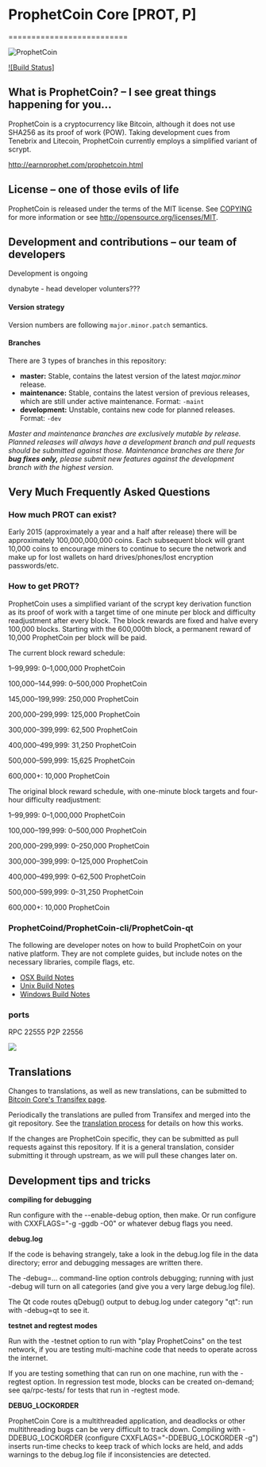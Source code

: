 # ProphetCoin Core [PROT, P]
==========================

![ProphetCoin](https://i.postimg.cc/JhsFWs41/vcv-burned.png)

[![Build Status]](https://earnprophet.com/prophetcoin.html)

## What is ProphetCoin? – I see great things happening for you...

ProphetCoin is a cryptocurrency like Bitcoin, although it does not use SHA256 as its proof of work (POW). Taking development cues from Tenebrix and Litecoin, ProphetCoin currently employs a simplified variant of scrypt.

http://earnprophet.com/prophetcoin.html

## License – one of those evils of life
ProphetCoin is released under the terms of the MIT license. See [COPYING](COPYING)
for more information or see http://opensource.org/licenses/MIT.

## Development and contributions – our team of developers
Development is ongoing

dynabyte - head developer
volunters???

#### Version strategy
Version numbers are following ```major.minor.patch``` semantics.

#### Branches
There are 3 types of branches in this repository:

- **master:** Stable, contains the latest version of the latest *major.minor* release.
- **maintenance:** Stable, contains the latest version of previous releases, which are still under active maintenance. Format: ```-maint```
- **development:** Unstable, contains new code for planned releases. Format: ```-dev```

*Master and maintenance branches are exclusively mutable by release. Planned releases will always have a development branch and pull requests should be submitted against those. Maintenance branches are there for* ***bug fixes only,*** *please submit new features against the development branch with the highest version.*

## Very Much Frequently Asked Questions

### How much PROT can exist?
Early 2015 (approximately a year and a half after release) there will be approximately 100,000,000,000 coins.
Each subsequent block will grant 10,000 coins to encourage miners to continue to secure the network and make up for lost wallets on hard drives/phones/lost encryption passwords/etc.

### How to get PROT?
ProphetCoin uses a simplified variant of the scrypt key derivation function as its proof of work with a target time of one minute per block and difficulty readjustment after every block. The block rewards are fixed and halve every 100,000 blocks. Starting with the 600,000th block, a permanent reward of 10,000 ProphetCoin per block will be paid. 

The current block reward schedule:

1–99,999: 0–1,000,000 ProphetCoin 

100,000–144,999: 0–500,000 ProphetCoin

145,000–199,999: 250,000 ProphetCoin

200,000–299,999: 125,000 ProphetCoin

300,000–399,999: 62,500 ProphetCoin

400,000–499,999: 31,250 ProphetCoin

500,000–599,999: 15,625 ProphetCoin

600,000+: 10,000 ProphetCoin

The original block reward schedule, with one-minute block targets and four-hour difficulty readjustment:

1–99,999: 0–1,000,000 ProphetCoin 

100,000–199,999: 0–500,000 ProphetCoin

200,000–299,999: 0–250,000 ProphetCoin

300,000–399,999: 0–125,000 ProphetCoin

400,000–499,999: 0–62,500 ProphetCoin

500,000–599,999: 0–31,250 ProphetCoin

600,000+: 10,000 ProphetCoin

### ProphetCoind/ProphetCoin-cli/ProphetCoin-qt

  The following are developer notes on how to build ProphetCoin on your native platform. They are not complete guides, but include notes on the necessary libraries, compile flags, etc.

  - [OSX Build Notes](doc/build-osx.md)
  - [Unix Build Notes](doc/build-unix.md)
  - [Windows Build Notes](doc/build-msw.md)

###  ports
RPC 22555
P2P 22556

![](http://PROTsay.com/wow///////coin)

Translations
------------

Changes to translations, as well as new translations, can be submitted to
[Bitcoin Core's Transifex page](https://www.transifex.com/projects/p/bitcoin/).

Periodically the translations are pulled from Transifex and merged into the git repository. See the
[translation process](doc/translation_process.md) for details on how this works.

If the changes are ProphetCoin specific, they can be submitted as pull requests against this repository.
If it is a general translation, consider submitting it through upstream, as we will pull these changes later on.

Development tips and tricks
---------------------------

**compiling for debugging**

Run configure with the --enable-debug option, then make. Or run configure with
CXXFLAGS="-g -ggdb -O0" or whatever debug flags you need.

**debug.log**

If the code is behaving strangely, take a look in the debug.log file in the data directory;
error and debugging messages are written there.

The -debug=... command-line option controls debugging; running with just -debug will turn
on all categories (and give you a very large debug.log file).

The Qt code routes qDebug() output to debug.log under category "qt": run with -debug=qt
to see it.

**testnet and regtest modes**

Run with the -testnet option to run with "play ProphetCoins" on the test network, if you
are testing multi-machine code that needs to operate across the internet.

If you are testing something that can run on one machine, run with the -regtest option.
In regression test mode, blocks can be created on-demand; see qa/rpc-tests/ for tests
that run in -regtest mode.

**DEBUG_LOCKORDER**

ProphetCoin Core is a multithreaded application, and deadlocks or other multithreading bugs
can be very difficult to track down. Compiling with -DDEBUG_LOCKORDER (configure
CXXFLAGS="-DDEBUG_LOCKORDER -g") inserts run-time checks to keep track of which locks
are held, and adds warnings to the debug.log file if inconsistencies are detected.
